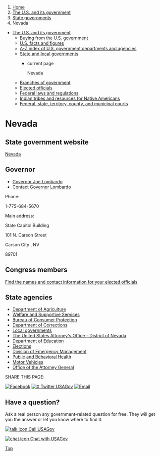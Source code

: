 1. [Home](/)
2. [The U.S. and its government](/about-the-us)
3. [State governments](/state-governments)
4. Nevada

* [The U.S. and its government](/about-the-us)
  + [Buying from the U.S. government](/buy-from-government)
  + [U.S. facts and figures](/facts-figures)
  + [A-Z index of U.S. government departments and agencies](/agency-index)
  + [State and local governments](/state-local-governments)
    - current page

      Nevada
  + [Branches of government](/branches-of-government)
  + [Elected officials](/elected-officials)
  + [Federal laws and regulations](/laws-and-regulations)
  + [Indian tribes and resources for Native Americans](/tribes)
  + [Federal, state, territory, county, and municipal courts](/courts)

Nevada
======

State government website
------------------------

[Nevada](https://nv.gov/)

Governor
--------

* [Governor Joe Lombardo](https://gov.nv.gov/)
* [Contact Governor Lombardo](https://gov.nv.gov/Contact/Contact/)

Phone:

1-775-684-5670

Main address:

State Capitol Building
  

101 N. Carson Street
  

Carson City
,
NV

89701

Congress members
----------------

[Find the names and contact information for your elected officials](/elected-officials)

State agencies
--------------

* [Department of Agriculture](https://agri.nv.gov/)
* [Welfare and Supportive Services](https://dwss.nv.gov/)
* [Bureau of Consumer Protection](https://ag.nv.gov/About/Consumer_Protection/Bureau_of_Consumer_Protection/)
* [Department of Corrections](https://doc.nv.gov/)
* [Local governments](https://ce.naco.org/?find=true)
* [The United States Attorney's Office - District of Nevada](https://www.justice.gov/usao-nv)
* [Department of Education](https://doe.nv.gov/)
* [Elections](https://www.nvsos.gov/sos/elections)
* [Division of Emergency Management](https://dem.nv.gov/)
* [Public and Behavioral Health](https://dpbh.nv.gov/)
* [Motor Vehicles](https://dmv.nv.gov/)
* [Office of the Attorney General](https://ag.nv.gov/)

SHARE THIS PAGE:

[![Facebook](/themes/custom/usagov/images/social-media-icons/Facebook_Icon.svg)](https://www.facebook.com/sharer/sharer.php?u=https://www.usa.gov/states/nevada&v=3)
[![X Twitter USAGov](/themes/custom/usagov/images/social-media-icons/X_Twitter_Icon.svg?version=2)](https://twitter.com/intent/tweet?source=webclient&text=https://www.usa.gov/states/nevada)
[![Email](/themes/custom/usagov/images/social-media-icons/Email_Icon.svg?version=2)](mailto:?subject=https://www.usa.gov/states/nevada)

Have a question?
----------------

Ask a real person any government-related question for free. They will get you the answer or let you know where to find it.

[![talk icon](/themes/custom/usagov/images/ICONS_talk.png)
Call USAGov](/phone)

[![chat icon](/themes/custom/usagov/images/ICONS_chat.png)
Chat with USAGov](/chat)

[Top](#main-content)